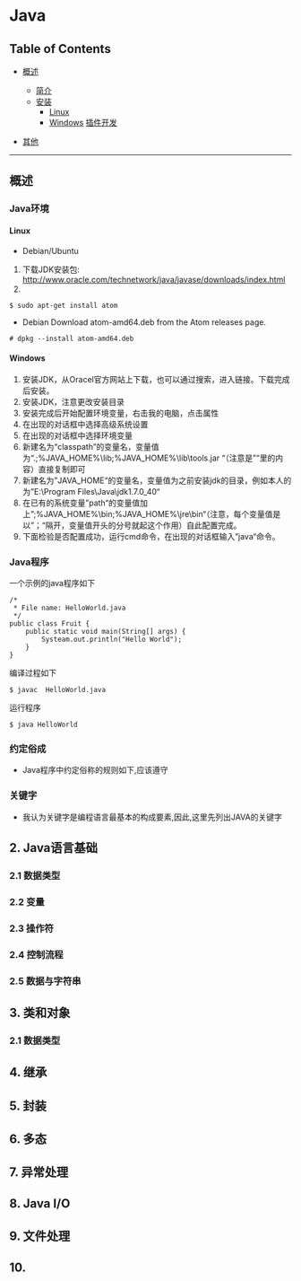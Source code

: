 # Java

## Table of Contents
- [概述](#概述)
	- [简介](#简介)
	- [安装](#安装)
		- [Linux](#Linux)
		- [Windows](#Windows)
 [插件开发](#插件开发)

- [其他](#其他)

---------------------------------------------------------------------

## 概述
### Java环境

#### Linux
* Debian/Ubuntu
1. 下载JDK安装包: http://www.oracle.com/technetwork/java/javase/downloads/index.html
2.

```
$ sudo apt-get install atom
```
* Debian
Download atom-amd64.deb from the Atom releases page.
```
# dpkg --install atom-amd64.deb
```

#### Windows
1. 安装JDK，从Oracel官方网站上下载，也可以通过搜索，进入链接。下载完成后安装。
2. 安装JDK，注意更改安装目录
3. 安装完成后开始配置环境变量，右击我的电脑，点击属性
4. 在出现的对话框中选择高级系统设置
5. 在出现的对话框中选择环境变量
6. 新建名为“classpath”的变量名，变量值为“.;%JAVA_HOME%\lib;%JAVA_HOME%\lib\tools.jar “（注意是”“里的内容）直接复制即可
7. 新建名为”JAVA_HOME“的变量名，变量值为之前安装jdk的目录，例如本人的为”E:\Program Files\Java\jdk1.7.0_40“
8. 在已有的系统变量”path“的变量值加上”;%JAVA_HOME%\bin;%JAVA_HOME%\jre\bin“（注意，每个变量值是以”；“隔开，变量值开头的分号就起这个作用）自此配置完成。
9. 下面检验是否配置成功，运行cmd命令，在出现的对话框输入”java“命令。

### Java程序
一个示例的java程序如下
```
/*
 * File name: HelloWorld.java
 */
public class Fruit {
	public static void main(String[] args) {
		Systeam.out.println("Hello World");
	}
}
```
编译过程如下
```
$ javac  HelloWorld.java
```
运行程序
```
$ java HelloWorld
```

### 约定俗成
* Java程序中约定俗称的规则如下,应该遵守

### 关键字
* 我认为关键字是编程语言最基本的构成要素,因此,这里先列出JAVA的关键字


## 2. Java语言基础
### 2.1 数据类型

### 2.2 变量

### 2.3 操作符


### 2.4 控制流程


### 2.5 数据与字符串

## 3. 类和对象
### 2.1 数据类型

## 4. 继承


## 5. 封装



## 6. 多态



## 7. 异常处理

## 8. Java I/O

## 9. 文件处理

## 10.
